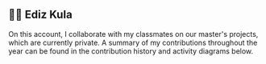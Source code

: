 ## 🏄‍♂️ Ediz Kula

On this account, I collaborate with my classmates on our master's projects, which are currently private. A summary of my contributions throughout the year can be found in the contribution history and activity diagrams below.
